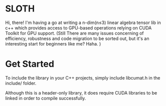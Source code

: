 # SLOTH
Hi, there! I'm having a go at writing a n-dim(n≤3) linear algebra tensor lib in c++ which provides access to GPU-based operations relying on CUDA Toolkit for GPU support. (Still There are many issues concerning of efficiency, robustness and code migration to be sorted out, but it's an interesting start for beginners like me? Haha. )
# Get Started
To include the library in your C++ projects, simply include libcumat.h in the include/ folder.

Although this is a header-only library, it does require CUDA libraries to be linked in order to compile successfully. 
